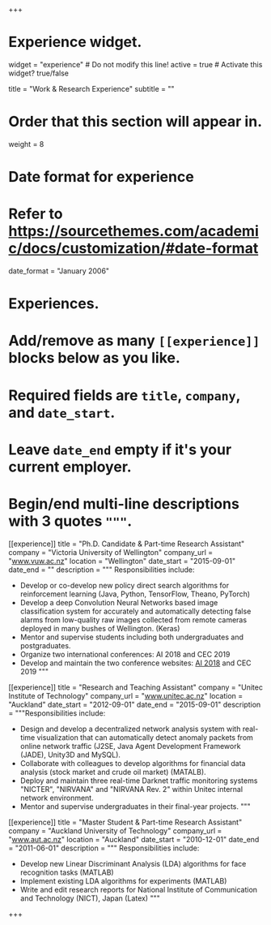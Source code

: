+++
# Experience widget.
widget = "experience"  # Do not modify this line!
active = true  # Activate this widget? true/false

title = "Work & Research Experience"
subtitle = ""

# Order that this section will appear in.
weight = 8

# Date format for experience
#   Refer to https://sourcethemes.com/academic/docs/customization/#date-format
date_format = "January 2006"

# Experiences.
#   Add/remove as many `[[experience]]` blocks below as you like.
#   Required fields are `title`, `company`, and `date_start`.
#   Leave `date_end` empty if it's your current employer.
#   Begin/end multi-line descriptions with 3 quotes `"""`.
[[experience]]
  title = "Ph.D. Candidate & Part-time Research Assistant"
  company = "Victoria University of Wellington"
  company_url = "www.vuw.ac.nz"
  location = "Wellington"
  date_start = "2015-09-01"
  date_end = ""
  description = """
  Responsibilities include:
  
  * Develop or co-develop new policy direct search algorithms for reinforcement learning (Java, Python, TensorFlow, Theano, PyTorch)
  * Develop a deep Convolution Neural Networks based image classification system for accurately and automatically detecting false alarms from low-quality raw images collected from remote cameras deployed in many bushes of Wellington. (Keras)
  * Mentor and supervise students including both undergraduates and postgraduates.
  * Organize two international conferences: AI 2018 and CEC 2019
  * Develop and maintain the two conference websites: [AI 2018](https://ecs.victoria.ac.nz/Events/AI2018/) and CEC 2019
  """

[[experience]]
  title = "Research and Teaching Assistant"
  company = "Unitec Institute of Technology"
  company_url = "www.unitec.ac.nz"
  location = "Auckland"
  date_start = "2012-09-01"
  date_end = "2015-09-01"
  description = """Responsibilities include:
  
  * Design and develop a decentralized network analysis system with real-time visualization that can automatically detect anomaly packets from online network traffic (J2SE, Java Agent Development Framework (JADE), Unity3D and MySQL).
  * Collaborate with colleagues to develop algorithms for financial data analysis (stock market and crude oil market) (MATALB). 
  * Deploy and maintain three real-time Darknet traffic monitoring systems "NICTER", "NIRVANA" and "NIRVANA Rev. 2" within Unitec internal network environment.
  * Mentor and supervise undergraduates in their final-year projects.
  """

[[experience]]
  title = "Master Student & Part-time Research Assistant"
  company = "Auckland University of Technology"
  company_url = "www.aut.ac.nz"
  location = "Auckland"
  date_start = "2010-12-01"
  date_end = "2011-06-01"
  description = """
  Responsibilities include:

  * Develop new Linear Discriminant Analysis (LDA) algorithms for face recognition tasks (MATLAB) 
  * Implement existing LDA algorithms for experiments (MATLAB)
  * Write and edit research reports for National Institute of Communication and Technology (NICT), Japan (Latex)
  """

+++

